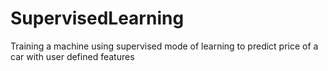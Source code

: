 # SupervisedLearning
Training a machine using supervised mode of learning to predict price of a car with user defined features
